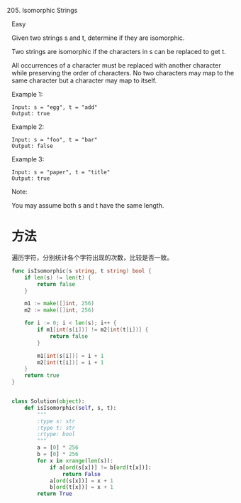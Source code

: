205. Isomorphic Strings

Easy

Given two strings s and t, determine if they are isomorphic.

Two strings are isomorphic if the characters in s can be replaced to get t.

All occurrences of a character must be replaced with another character while preserving the order of characters. No two characters may map to the same character but a character may map to itself.

Example 1:

```
Input: s = "egg", t = "add"
Output: true
```
Example 2:

```
Input: s = "foo", t = "bar"
Output: false
```
Example 3:

```
Input: s = "paper", t = "title"
Output: true
```

Note:

You may assume both s and t have the same length.

# 方法
遍历字符，分别统计各个字符出现的次数，比较是否一致。


```go
func isIsomorphic(s string, t string) bool {
	if len(s) != len(t) {
		return false
	}

	m1 := make([]int, 256)
	m2 := make([]int, 256)

	for i := 0; i < len(s); i++ {
		if m1[int(s[i])] != m2[int(t[i])] {
			return false
		}

		m1[int(s[i])] = i + 1
		m2[int(t[i])] = i + 1
	}
	return true
}
```

```python

class Solution(object):
    def isIsomorphic(self, s, t):
        """
        :type s: str
        :type t: str
        :rtype: bool
        """
        a = [0] * 256
        b = [0] * 256
        for x in xrange(len(s)):
            if a[ord(s[x])] != b[ord(t[x])]:
                return False
            a[ord(s[x])] = x + 1
            b[ord(t[x])] = x + 1
        return True

```
